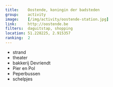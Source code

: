 ```yaml
---
title:    Oostende, koningin der badsteden
group:    activity
image:    [/img/activity/oostende-station.jpg]
link:     http://oostende.be
filters:  daguitstap, shopping
location: 51.228225, 2.915357
ranking:  2
---
```


- strand
- theater
- bakkerij Devriendt
- Pier en Pol
- Peperbussen
- schelpjes
